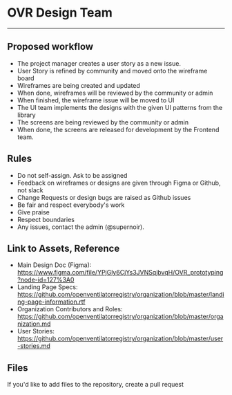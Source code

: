 # OVR Design Team

---

## Proposed workflow
- The project manager creates a user story as a new issue.
- User Story is refined by community and moved onto the wireframe board
- Wireframes are being created and updated
- When done, wireframes will be reviewed by the community or admin
- When finished, the wireframe issue will be moved to UI
- The UI team implements the designs with the given UI patterns from the library
- The screens are being reviewed by the community or admin
- When done, the screens are released for development by the Frontend team.

## Rules
- Do not self-assign. Ask to be assigned
- Feedback on wireframes or designs are given through Figma or Github, not slack
- Change Requests or design bugs are raised as Github issues
- Be fair and respect everybody's work
- Give praise
- Respect boundaries
- Any issues, contact the admin (@supernoir).

## Link to Assets, Reference
- Main Design Doc (Figma): https://www.figma.com/file/YPjGly6CjYs3JVNSqjbvqH/OVR_prototyping?node-id=127%3A0
- Landing Page Specs: https://github.com/openventilatorregistry/organization/blob/master/landing-page-information.rtf
- Organization Contributors and Roles: https://github.com/openventilatorregistry/organization/blob/master/organization.md
- User Stories: https://github.com/openventilatorregistry/organization/blob/master/user-stories.md

## Files
If you'd like to add files to the repository, create a pull request
